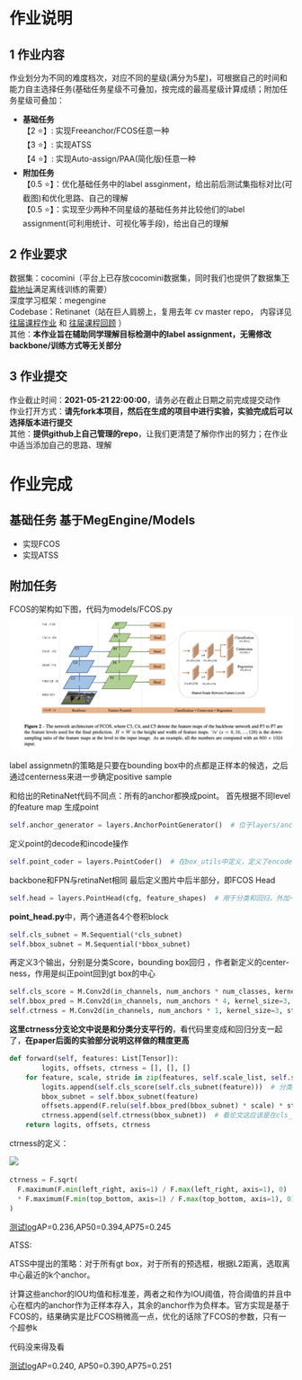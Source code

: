 # 作业说明
## 1 作业内容 
作业划分为不同的难度档次，对应不同的星级(满分为5星)，可根据自己的时间和能力自主选择任务(基础任务星级不可叠加，按完成的最高星级计算成绩；附加任务星级可叠加：    
- **基础任务**   
    【2 ⭐】: 实现Freeanchor/FCOS任意一种    
    【3 ⭐】: 实现ATSS    
    【4 ⭐】: 实现Auto-assign/PAA(简化版)任意一种    
- **附加任务**  
    【0.5 ⭐】：优化基础任务中的label assginment，给出前后测试集指标对比(可截图)和优化思路、自己的理解  
    【0.5 ⭐】：实现至少两种不同星级的基础任务并比较他们的label assignment(可利用统计、可视化等手段)，给出自己的理解  

## 2 作业要求 
数据集：cocomini（平台上已存放cocomini数据集，同时我们也提供了数据集<a href="https://1drv.ms/u/s!Amprt__M3WbSgxjhpLW1HLotXGTG?e=Hr3Y0B" target="_blank">下载地址</a>满足离线训练的需要）    
深度学习框架：megengine  
Codebase：Retinanet（站在巨人肩膀上，复用去年 cv master repo， 内容详见<a href="https://studio.brainpp.com/project/2921" target="_blank"> 往届课程作业</a> 和 <a href="https://www.bilibili.com/video/BV1Xp4y1r7WV?p=2" target="_blank"> 往届课程回顾</a> ）  
其他：**本作业旨在辅助同学理解目标检测中的label assignment，无需修改backbone/训练方式等无关部分**   


## 3 作业提交
作业截止时间：**2021-05-21 22:00:00**，请务必在截止日期之前完成提交动作  
作业打开方式：**请先fork本项目，然后在生成的项目中进行实验，实验完成后可以选择版本进行提交**  
其他：**提供github上自己管理的repo**，让我们更清楚了解你作出的努力；在作业中适当添加自己的思路、理解

# 作业完成
## 基础任务 基于MegEngine/Models
* 实现FCOS
* 实现ATSS

## 附加任务

FCOS的架构如下图，代码为models/FCOS.py
![image](/hw1/pic/fcos_backbone.png)

label assignmetn的策略是只要在bounding box中的点都是正样本的候选，之后通过centerness来进一步确定positive sample

和给出的RetinaNet代码不同点：所有的anchor都换成point。
首先根据不同level的feature map 生成point
```python
self.anchor_generator = layers.AnchorPointGenerator()  # 位于layers/anchor.py
```
定义point的decode和incode操作
```python
self.point_coder = layers.PointCoder()  # 在box_utils中定义，定义了encode和decode
``` 
backbone和FPN与retinaNet相同
最后定义图片中后半部分，即FCOS Head

```python
self.head = layers.PointHead(cfg, feature_shapes)  # 用于分类和回归，外加一个centerness打分，在layers/point_head.py中定义
```

**point_head.py**中，两个通道各4个卷积block

```python
self.cls_subnet = M.Sequential(*cls_subnet)
self.bbox_subnet = M.Sequential(*bbox_subnet)
```

再定义3个输出，分别是分类Score，bounding box回归 ，作者新定义的center-ness，作用是纠正point回到gt box的中心

```python
self.cls_score = M.Conv2d(in_channels, num_anchors * num_classes, kernel_size=3, stride=1, padding=1)
self.bbox_pred = M.Conv2d(in_channels, num_anchors * 4, kernel_size=3, stride=1, padding=1)
self.ctrness = M.Conv2d(in_channels, num_anchors * 1, kernel_size=3, stride=1, padding=1)
```

**这里ctrness分支论文中说是和分类分支平行的**，看代码里变成和回归分支一起了，**在paper后面的实验部分说明这样做的精度更高**

```python
def forward(self, features: List[Tensor]):
		logits, offsets, ctrness = [], [], []
    for feature, scale, stride in zip(features, self.scale_list, self.stride_list):
        logits.append(self.cls_score(self.cls_subnet(feature)))  # 分类score
        bbox_subnet = self.bbox_subnet(feature)
        offsets.append(F.relu(self.bbox_pred(bbox_subnet) * scale) * stride)  
        ctrness.append(self.ctrness(bbox_subnet))  # 看论文这应该是在cls_subnet后面
    return logits, offsets, ctrness
```

ctrness的定义：

![](https://latex.codecogs.com/gif.latex?centerness=\sqrt{\frac{min(l^*,r^*)}{max(l^*,r^*)}\times&space;\frac{min(t^*,b^*)}{max(t^*,b^*)}})

```python
ctrness = F.sqrt(
  F.maximum(F.min(left_right, axis=1) / F.max(left_right, axis=1), 0)
  * F.maximum(F.min(top_bottom, axis=1) / F.max(top_bottom, axis=1), 0)
)
```
[测试log](/hw1/pic/fcos_test.txt)AP=0.236,AP50=0.394,AP75=0.245

ATSS:

ATSS中提出的策略：对于所有gt box，对于所有的预选框，根据L2距离，选取离中心最近的k个anchor。

计算这些anchor的IOU均值和标准差，两者之和作为IOU阈值，符合阈值的并且中心在框内的anchor作为正样本存入，其余的anchor作为负样本。官方实现是基于FCOS的，结果确实是比FCOS稍微高一点，优化的话除了FCOS的参数，只有一个超参k

代码没来得及看

[测试log](/hw1/pic/atss_test.txt)AP=0.240, AP50=0.390,AP75=0.251	



